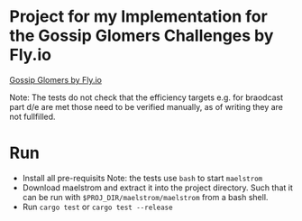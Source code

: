 Project for my Implementation for the Gossip Glomers Challenges by Fly.io
=========================================================================

[Gossip Glomers by Fly.io](https://fly.io/dist-sys/)

Note: The tests do not check that the efficiency targets e.g. for braodcast part d/e are met 
those need to be verified manually, as of writing they are not fullfilled.

# Run

- Install all pre-requisits
  Note: the tests use `bash` to start `maelstrom`
- Download maelstrom and extract it into the project directory. 
  Such that it can be run with `$PROJ_DIR/maelstrom/maelstrom` from a bash shell.
- Run `cargo test` or `cargo test --release`